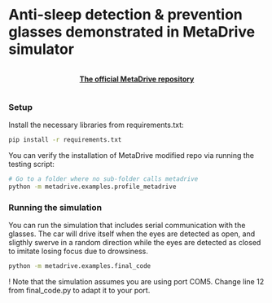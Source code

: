 <br>

# Anti-sleep detection & prevention glasses demonstrated in MetaDrive simulator 


<div style="text-align: center; width:100%; margin: 0 auto; display: inline-block">
<strong>

<a href="https://github.com/metadriverse/metadrive/tree/main">The official MetaDrive repository </a>


</strong>
</div>

<br>

### Setup

Install the necessary libraries from requirements.txt:

```bash
pip install -r requirements.txt
```

You can verify the installation of MetaDrive modified repo via running the testing script:

```bash
# Go to a folder where no sub-folder calls metadrive
python -m metadrive.examples.profile_metadrive
```



### Running the simulation 
You can run the simulation that includes serial communication with the glasses. The car will drive itself when the eyes are detected as open, and sligthly swerve in a random direction while the eyes are detected as closed to imitate losing focus due to drowsiness.
```bash
python -m metadrive.examples.final_code
```
! Note that the simulation assumes you are using port COM5. Change line 12 from final_code.py to adapt it to your port.


